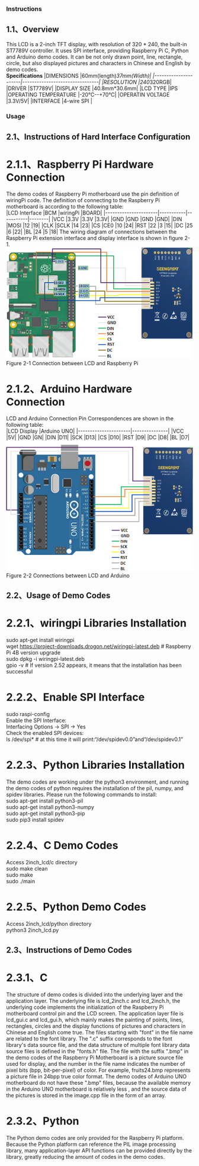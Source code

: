 ### Instructions
## 1.1、Overview
This LCD is a 2-inch TFT display, with resolution of 320 * 240, the built-in  ST7789V controller. It uses SPI interface, providing Raspberry Pi C, Python and Arduino demo codes. It can be not only drawn point, line, rectangle, circle, but also displayed pictures and characters in Chinese and English by demo codes.<br>
__Specifications__
|DIMENSIONS	|60mm(length)*37mm(Width)|
|----------------------|--------------------------------|
|RESOLUTION	|240*320RGB|
|DRIVER	|ST7789V|
|DISPLAY SIZE	|40.8mm*30.6mm|
|LCD TYPE	|IPS
|OPERATING TEMPERATURE	|-20℃--+70℃|
|OPERATIN VOLTAGE	|3.3V/5V|
|INTERFACE	|4-wire SPI |
### Usage
## 2.1、Instructions of Hard Interface Configuration
# 2.1.1、Raspberry Pi Hardware Connection
The demo codes of Raspberry Pi motherboard use the pin definition of wiringPi code. The definition of connecting to the Raspberry Pi motherboard  is according to the following table:<br>
|LCD Interface	|BCM 	|wiringPi	|BOARD|
|----------------------|-----------|-----------|--------|
|VCC	|3.3V	|3.3V	|3.3V|
|GND	|GND	|GND	|GND|
|DIN	|MOSI	|12	|19|
|CLK	|SCLK	|14	|23|
|CS	|CE0	|10	|24|
|RST	|22	|3	|15|
|DC	|25	|6	|22|
|BL	|24	|5             |18|
The wiring diagram of connections between the Raspberry Pi extension interface and display interface is shown in figure 2-1.<br>
![1.jpg](https://github.com/seengreat/2inch-LCD-Display/blob/main/pic/pic1.png)<br>
                       Figure 2-1 Connection between LCD and Raspberry Pi<br>
# 2.1.2、Arduino Hardware Connection
LCD and Arduino Connection Pin Correspondences are shown in the following table:<br>
|LCD Display	|Arduino UNO|
|----------------------|---------------|
|VCC	|5V|
|GND	|GN|
|DIN	|D11|
|SCK	|D13|
|CS	|D10|
|RST	|D9|
|DC	|D8|
|BL	|D7|
![2.jpg](https://github.com/seengreat/2inch-LCD-Display/blob/main/pic/pic2.png)<br>
                 Figure 2-2 Connections between LCD and Arduino<br>
## 2.2、Usage of Demo Codes 
# 2.2.1、wiringpi Libraries Installation
sudo apt-get install wiringpi<br>
   wget https://project-downloads.drogon.net/wiringpi-latest.deb  # Raspberry Pi 4B version upgrade<br>
   sudo dpkg -i wiringpi-latest.deb<br>
   gpio -v # If version 2.52 appears, it means that the installation has been successful<br>
# 2.2.2、Enable SPI Interface
sudo raspi-config<br>
Enable the SPI Interface:<br>
Interfacing Options -> SPI -> Yes<br>
Check the enabled SPI devices:<br>
ls /dev/spi*   # at this time it will print:“/dev/spidev0.0”and“/dev/spidev0.1”<br>
# 2.2.3、Python Libraries Installation
The demo codes are working under the python3 environment, and running the demo codes of python requires the installation of the pil, numpy, and spidev libraries. Please run the following commands to install: <br>
sudo apt-get install python3-pil<br>
sudo apt-get install python3-numpy<br>
sudo apt-get install python3-pip<br>
sudo pip3 install spidev<br>
# 2.2.4、C Demo Codes
Access 2inch_lcd/c directory<br>
sudo make clean<br>
sudo make<br>
sudo ./main<br>
# 2.2.5、Python Demo Codes
Access 2inch_lcd/python directory<br>
python3 2inch_lcd.py<br>
## 2.3、Instructions of Demo Codes
# 2.3.1、C
The structure of demo codes is divided into the underlying layer and the application layer. The underlying file is lcd_2inch.c and lcd_2inch.h, the underlying code implements the initialization of the Raspberry Pi motherboard control pin and the LCD screen. The application layer file is lcd_gui.c and lcd_gui.h, which mainly makes the painting of points, lines, rectangles, circles and the display functions of pictures and characters in Chinese and English come true. The files starting with "font" in the file name are related to the font library. The ".c" suffix corresponds to the font library's data source file, and the data structure of multiple font library data source files is defined in the "fonts.h" file. The file with the suffix ".bmp" in the demo codes of the Raspberry Pi Motherboard is a picture source file used for display, and the number in the file name indicates the number of pixel bits (bpp, bit-per-pixel) of color. For example, fruits24.bmp represents a picture file in 24bpp true color format. The demo codes of Arduino UNO motherboard do not have these ".bmp" files, because the available memory in the Arduino UNO motherboard is relatively less , and the source data of the pictures is stored in the image.cpp file in the form of an array.
# 2.3.2、Python 
The Python demo codes are only provided for the Raspberry Pi platform. Because the Python platform can reference the PIL image processing library, many application-layer API functions can be provided directly by the library, greatly reducing the amount of codes in the demo codes.

